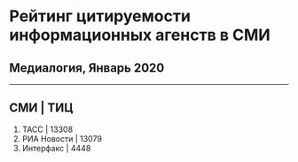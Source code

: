 # Рейтинг цитируемости информационных агенств в СМИ
## Медиалогия, Январь 2020

--------------------------
СМИ               | ТИЦ
--------------------------
1. ТАСС           | 13308
2. РИА Новости    | 13079
3. Интерфакс      | 4448
